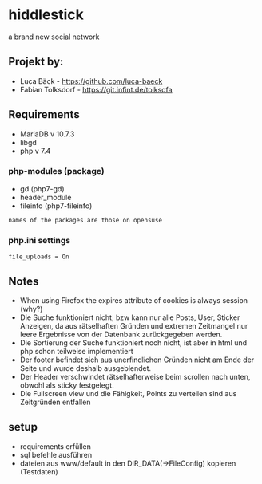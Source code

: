 # hiddlestick

a brand new social network

## Projekt by:
* Luca Bäck - https://github.com/luca-baeck
* Fabian Tolksdorf - https://git.infint.de/tolksdfa



## Requirements
* MariaDB v 10.7.3
* libgd
* php v 7.4

### php-modules (package)
* gd (php7-gd)
* header_module
* fileinfo (php7-fileinfo)

`names of the packages are those on opensuse`

### php.ini settings
`file_uploads = On`

## Notes
* When using Firefox the expires attribute of cookies is always session (why?)
* Die Suche funktioniert nicht, bzw kann nur alle Posts, User, Sticker Anzeigen, da aus rätselhaften Gründen und extremen Zeitmangel nur leere Ergebnisse von der Datenbank zurückgegeben werden.
* Die Sortierung der Suche funktioniert noch nicht, ist aber in html und php schon teilweise implementiert
* Der footer befindet sich aus unerfindlichen Gründen nicht am Ende der Seite und wurde deshalb ausgeblendet.
* Der Header verschwindet rätselhafterweise beim scrollen nach unten, obwohl als sticky festgelegt.
* Die Fullscreen view und die Fähigkeit, Points zu verteilen sind aus Zeitgründen entfallen

## setup
* requirements erfüllen
* sql befehle ausführen
* dateien aus www/default in den DIR_DATA(->FileConfig) kopieren (Testdaten)
